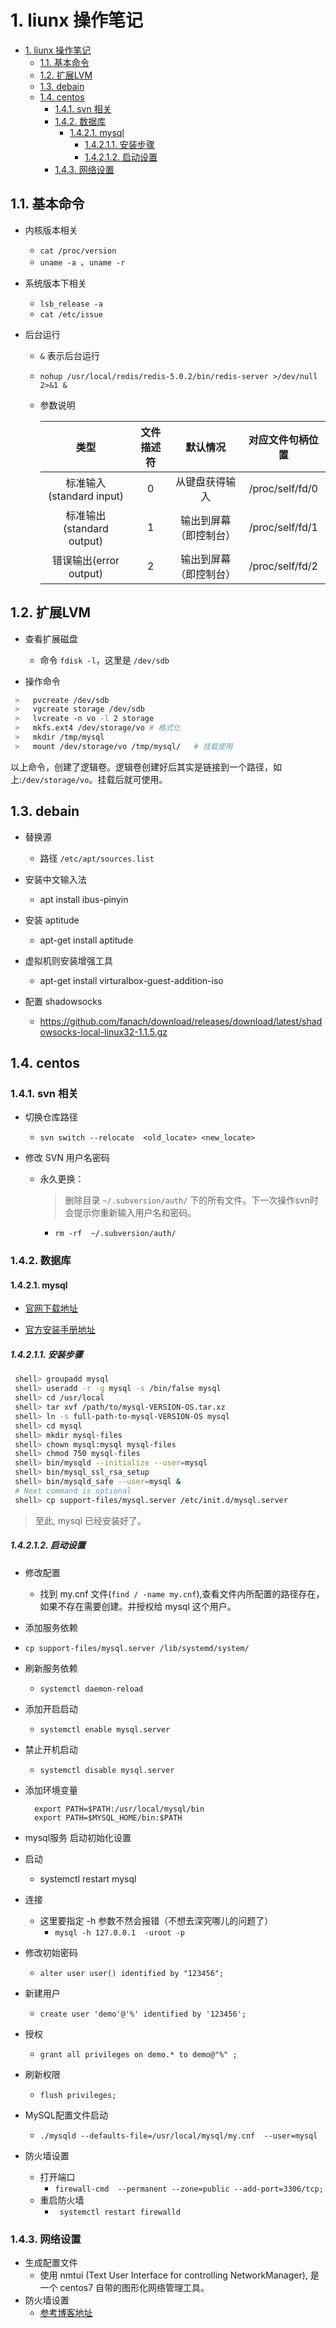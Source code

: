 # 1. liunx 操作笔记
<!-- TOC -->

- [1. liunx 操作笔记](#1-liunx-操作笔记)
  - [1.1. 基本命令](#11-基本命令)
  - [1.2. 扩展LVM](#12-扩展lvm)
  - [1.3. debain](#13-debain)
  - [1.4. centos](#14-centos)
    - [1.4.1. svn 相关](#141-svn-相关)
    - [1.4.2. 数据库](#142-数据库)
      - [1.4.2.1. mysql](#1421-mysql)
        - [1.4.2.1.1. 安装步骤](#14211-安装步骤)
        - [1.4.2.1.2. 启动设置](#14212-启动设置)
    - [1.4.3. 网络设置](#143-网络设置)

<!-- /TOC -->

## 1.1. 基本命令

  - 内核版本相关
    - `cat /proc/version`
    - `uname -a `、`uname -r` 
    
  - 系统版本下相关
    - `lsb_release -a`
    - `cat /etc/issue`
  
  - 后台运行
    - `&` 表示后台运行
    - `nohup /usr/local/redis/redis-5.0.2/bin/redis-server >/dev/null 2>&1 &`
    - 参数说明
      
      |   类型   | 文件描述符 | 默认情况 | 对应文件句柄位置|
      |:--------:|:----------:|:-------:|:--------------:|
      |标准输入(standard input)| 0 | 从键盘获得输入 | /proc/self/fd/0|
      |标准输出(standard output)|1|输出到屏幕（即控制台）|/proc/self/fd/1|
      |错误输出(error output)|2|输出到屏幕（即控制台）|/proc/self/fd/2|

    
## 1.2. 扩展LVM     
- 查看扩展磁盘
  - 命令 `fdisk -l`，这里是 `/dev/sdb`
  
- 操作命令   
 ```sh
  >   pvcreate /dev/sdb
  >   vgcreate storage /dev/sdb
  >   lvcreate -n vo -l 2 storage   
  >   mkfs.ext4 /dev/storage/vo # 格式化
  >   mkdir /tmp/mysql          
  >   mount /dev/storage/vo /tmp/mysql/   # 挂载使用
 ```
以上命令，创建了逻辑卷。逻辑卷创建好后其实是链接到一个路径，如上:`/dev/storage/vo`。挂载后就可使用。

## 1.3. debain 
- 替换源
    - 路径 `/etc/apt/sources.list`

- 安装中文输入法
    - apt install ibus-pinyin

- 安装 aptitude
    - apt-get install aptitude

- 虚拟机则安装增强工具
    - apt-get install virturalbox-guest-addition-iso

- 配置 shadowsocks 
    - https://github.com/fanach/download/releases/download/latest/shadowsocks-local-linux32-1.1.5.gz

## 1.4. centos


### 1.4.1. svn 相关
- 切换仓库路径
  - `svn switch --relocate  <old_locate> <new_locate>`

- 修改 SVN 用户名密码
  - 永久更换：
    > 删除目录 `~/.subversion/auth/` 下的所有文件。下一次操作svn时会提示你重新输入用户名和密码。
    - `rm -rf  ~/.subversion/auth/`


### 1.4.2. 数据库

#### 1.4.2.1. mysql
- [官网下载地址](#https://cdn.mysql.com//Downloads/MySQL-8.0/mysql-8.0.17-linux-glibc2.12-x86_64.tar.xz)

- [官方安装手册地址](#https://dev.mysql.com/doc/refman/8.0/en/binary-installation.html)


##### 1.4.2.1.1. 安装步骤
   ```sh
    shell> groupadd mysql
    shell> useradd -r -g mysql -s /bin/false mysql
    shell> cd /usr/local
    shell> tar xvf /path/to/mysql-VERSION-OS.tar.xz
    shell> ln -s full-path-to-mysql-VERSION-OS mysql
    shell> cd mysql
    shell> mkdir mysql-files
    shell> chown mysql:mysql mysql-files
    shell> chmod 750 mysql-files
    shell> bin/mysqld --initialize --user=mysql
    shell> bin/mysql_ssl_rsa_setup
    shell> bin/mysqld_safe --user=mysql &
    # Next command is optional
    shell> cp support-files/mysql.server /etc/init.d/mysql.server
   ```
  > 至此, mysql 已经安装好了。


##### 1.4.2.1.2. 启动设置
- 修改配置
  - 找到 my.cnf 文件(`find / -name my.cnf`),查看文件内所配置的路径存在，如果不存在需要创建。并授权给 mysql 这个用户。

-  添加服务依赖
  - `cp support-files/mysql.server /lib/systemd/system/`
  - 刷新服务依赖 
    - `systemctl daemon-reload` 
  - 添加开启启动  
    - `systemctl enable mysql.server`
  - 禁止开机启动
    - `systemctl disable mysql.server`

-  添加环境变量
     ```
       export PATH=$PATH:/usr/local/mysql/bin
       export PATH=$MYSQL_HOME/bin:$PATH
     ```
 -  mysql服务 启动初始化设置
  - 启动
    - systemctl restart mysql
  - 连接
    - 这里要指定 -h 参数不然会报错（不想去深究哪儿的问题了）
      - `mysql -h 127.0.0.1  -uroot -p `  
  - 修改初始密码
    - `alter user user() identified by "123456";`
  - 新建用户
    - `create user 'demo'@'%' identified by '123456';`
  - 授权
    - `grant all privileges on demo.* to demo@"%" ;`
  - 刷新权限
    - `flush privileges;` 
    
  -  MySQL配置文件启动
      -  `./mysqld --defaults-file=/usr/local/mysql/my.cnf  --user=mysql`

 -  防火墙设置
    - 打开端口
      - `firewall-cmd  --permanent --zone=public --add-port=3306/tcp;`
    - 重启防火墙
      - ` systemctl restart firewalld`  
    
### 1.4.3. 网络设置
- 生成配置文件
  - 使用 nmtui (Text User Interface for controlling NetworkManager), 是一个 centos7 自带的图形化网络管理工具。
- 防火墙设置
  - [参考博客地址](#https://www.cnblogs.com/daxiongblog/p/6003170.html)  


